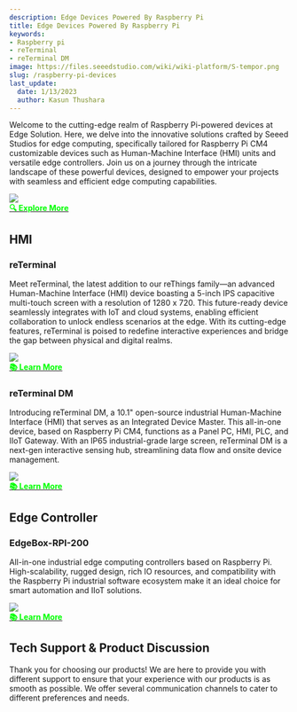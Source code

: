 ```yaml
---
description: Edge Devices Powered By Raspberry Pi
title: Edge Devices Powered By Raspberry Pi
keywords:
- Raspberry pi
- reTerminal
- reTerminal DM
image: https://files.seeedstudio.com/wiki/wiki-platform/S-tempor.png
slug: /raspberry-pi-devices
last_update:
  date: 1/13/2023
  author: Kasun Thushara
---
```



Welcome to the cutting-edge realm of Raspberry Pi-powered devices at Edge Solution. Here, we delve into the innovative solutions crafted by Seeed Studios for edge computing, specifically tailored for Raspberry Pi CM4 customizable devices such as Human-Machine Interface (HMI) units and versatile edge controllers. Join us on a journey through the intricate landscape of these powerful devices, designed to empower your projects with seamless and efficient edge computing capabilities.

<div style={{textAlign:'center'}}><img src="https://files.seeedstudio.com/wiki/ReTerminal/banner.png" style={{width:1000, height:'auto'}}/></div> 

<div class="get_one_now_container" style={{textAlign: 'center'}}><a class="get_one_now_item" href="https://www.seeedstudio.com/raspberry-pi"><strong><span><font color={'FFFFFF'} size={"4"}>🔍 Explore More</font></span></strong></a></div>

## HMI 


### reTerminal

Meet reTerminal, the latest addition to our reThings family—an advanced Human-Machine Interface (HMI) device boasting a 5-inch IPS capacitive multi-touch screen with a resolution of 1280 x 720. This future-ready device seamlessly integrates with IoT and cloud systems, enabling efficient collaboration to unlock endless scenarios at the edge. With its cutting-edge features, reTerminal is poised to redefine interactive experiences and bridge the gap between physical and digital realms.

<div style={{textAlign:'center'}}><img src="https://files.seeedstudio.com/wiki/ReTerminal/New/reTerminal_new.jpg" style={{width:800, height:'auto'}}/></div>

<div class="get_one_now_container" style={{textAlign: 'center'}}><a class="get_one_now_item" href="https://wiki.seeedstudio.com/reTerminal_Intro/"><strong><span><font color={'FFFFFF'} size={"4"}>📚 Learn More</font></span></strong></a></div>

### reTerminal DM

Introducing reTerminal DM, a 10.1" open-source industrial Human-Machine Interface (HMI) that serves as an Integrated Device Master. This all-in-one device, based on Raspberry Pi CM4, functions as a Panel PC, HMI, PLC, and IIoT Gateway. With an IP65 industrial-grade large screen, reTerminal DM is a next-gen interactive sensing hub, streamlining data flow and onsite device management.

<div style={{textAlign:'center'}}><img src="https://wdcdn.qpic.cn/MTY4ODg1NjEyODQyNTE2Nw_928147_NLYXC-4cRuQd5Tra_1681284617?w=1200&h=713" style={{width:800, height:'auto'}}/></div>

<div class="get_one_now_container" style={{textAlign: 'center'}}><a class="get_one_now_item" href="https://wiki.seeedstudio.com/reTerminal-dm_Intro/"><strong><span><font color={'FFFFFF'} size={"4"}>📚 Learn More</font></span></strong></a></div>


## Edge Controller 

### EdgeBox-RPI-200

All-in-one industrial edge computing controllers based on Raspberry Pi. High-scalability, rugged design, rich IO resources, and compatibility with the Raspberry Pi industrial software ecosystem make it an ideal choice for smart automation and IIoT solutions.

<div style={{textAlign:'center'}}><img src="https://media-cdn.seeedstudio.com/media/catalog/product/cache/bb49d3ec4ee05b6f018e93f896b8a25d/1/-/1-102991599_edgebox-rpi-200-first.jpg" style={{width:800, height:'auto'}}/></div>

<div class="get_one_now_container" style={{textAlign: 'center'}}><a class="get_one_now_item" href="https://files.seeedstudio.com/wiki/Edge_Box/EdgeBox-RPi-200_Edge_Computing_Controller_User_Manual.pdf"><strong><span><font color={'FFFFFF'} size={"4"}>📚 Learn More</font></span></strong></a></div>

## Tech Support & Product Discussion

Thank you for choosing our products! We are here to provide you with different support to ensure that your experience with our products is as smooth as possible. We offer several communication channels to cater to different preferences and needs.

<div class="button_tech_support_container">
<a href="https://forum.seeedstudio.com/" class="button_forum"></a> 
<a href="https://www.seeedstudio.com/contacts" class="button_email"></a>
</div>

<div class="button_tech_support_container">
<a href="https://discord.gg/eWkprNDMU7" class="button_discord"></a> 
<a href="https://github.com/Seeed-Studio/wiki-documents/discussions/69" class="button_discussion"></a>
</div>